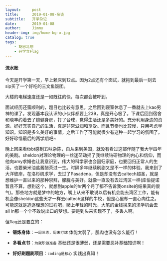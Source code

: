 ```yaml
---
layout:     post
title:      2019-01-08-杂谈
subtitle:   开学杂记
date:       2019-01-08
author:     Jimmy
header-img: img/home-bg-o.jpg
catalog: true
tags:
    - 胡思乱想
    - 开学立Flag
---
```


#### 流水账
今天是开学第一天，早上赖床到12点。因为2点还有个面试，就拖到最后一刻去sip买了一个好吃的三文鱼饭团。

大楼的电梯速度还是一如既往的快，每次都会被吓到。

面试经历还蛮顺利的，题目也比较有意思。之后回到寝室休息了一番就去上kao男神的课了。发现基本我认识的小伙伴都要上239，真是开心极了。下课后回到宿舍和晓丰约着去了趟健身房，打了台球，觉得生活还是多美好的。充分利用身边的资源，好好充实自己的生活，真是非常滋润和享受。而且节奏也比较慢，只用考虑学知识。知识是多么美好的事情，之后工作了可能就很少有这种一起学习的氛围了。好好珍惜最后的两学期吧~

晚上回来看tbbt感到五味杂陈，自从来到美国，就没有看过这部伴随了我大学四年的美剧。sheldon对理论物理的一丝迷茫动摇了我继续钻研物理的内心和信仰，而他向amy求婚也让我意识到，伟大的科学家也会回归家庭，也要回归正常人的生活，也要柴米油盐酱醋茶过一生。时隔多年继续刷剧又是不一样的体验。我来到了大洋彼岸，在洛杉矶求学，去过了Pasadena，但是却没有去caltech超圣，就是想维护一直以来的那种崇拜，朦胧与美好。就像一直没有去过湾区一样(库伯提诺暂且不算，想到这个，就想到apple的hr两个月了都不告诉我onsite的结果真的很气)。那些地方就是梦中的地方，嘴上从来不敢说以后有机会能去湾区工作，能有机会像sheldon这些天才一样去caltech这样的牛校，但是心里却一直心向往之。可能这就是追逐理想的过程吧，赌上年轻的时光，大笔的金钱换来的求学机会去all in那一个个不敢说出口的梦想。要是到头来实现不了，多丢人啊。

但flag还是要立的：

- **锻炼身体**：`一周三练，周末打球` 体能太弱了，肌肉也没有怎么能行！

- **多看点书**：`为就职做准备` 基础还是很薄弱，还是需要恶补基础知识啊！

- **好好刷题刷项目**：`coding是核心` 实践出真知！